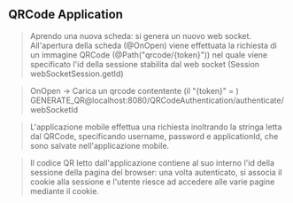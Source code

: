 ## QRCode Application

> Aprendo una nuova scheda: si genera un nuovo web socket.
All'apertura della scheda (@OnOpen) viene effettuata la richiesta di un immagine QRCode (@Path("qrcode/{token}")) nel quale viene specificato l'id della sessione stabilita dal web socket (Session webSocketSession.getId)

> OnOpen -> Carica un qrcode contentente (il "{token}" = ) GENERATE_QR@localhost:8080/QRCodeAuthentication/authenticate/webSocketId 

> L'applicazione mobile effettua una richiesta inoltrando la stringa letta dal QRCode, specificando username, password e applicationId, che sono salvate nell'applicazione mobile.

> Il codice QR letto dall'applicazione contiene al suo interno l'id della sessione della pagina del browser: una volta autenticato, si associa il cookie alla sessione e l'utente riesce ad accedere alle varie pagine mediante il cookie.